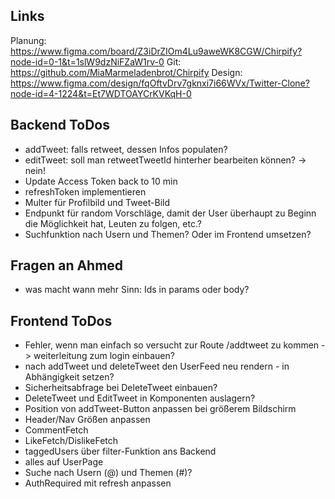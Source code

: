 ## Links

Planung: https://www.figma.com/board/Z3iDrZIOm4Lu9aweWK8CGW/Chirpify?node-id=0-1&t=1slW9dzNiFZaW1rv-0
Git: https://github.com/MiaMarmeladenbrot/Chirpify
Design: https://www.figma.com/design/fqOftvDrv7gknxi7i66WVx/Twitter-Clone?node-id=4-1224&t=Et7WDTOAYCrKVKqH-0

## Backend ToDos

- addTweet: falls retweet, dessen Infos populaten?
- editTweet: soll man retweetTweetId hinterher bearbeiten können? -> nein!
- Update Access Token back to 10 min
- refreshToken implementieren
- Multer für Profilbild und Tweet-Bild
- Endpunkt für random Vorschläge, damit der User überhaupt zu Beginn die Möglichkeit hat, Leuten zu folgen, etc.?
- Suchfunktion nach Usern und Themen? Oder im Frontend umsetzen?

## Fragen an Ahmed

- was macht wann mehr Sinn: Ids in params oder body?

## Frontend ToDos

- Fehler, wenn man einfach so versucht zur Route /addtweet zu kommen -> weiterleitung zum login einbauen?
- nach addTweet und deleteTweet den UserFeed neu rendern - in Abhängigkeit setzen?
- Sicherheitsabfrage bei DeleteTweet einbauen?
- DeleteTweet und EditTweet in Komponenten auslagern?
- Position von addTweet-Button anpassen bei größerem Bildschirm
- Header/Nav Größen anpassen
- CommentFetch
- LikeFetch/DislikeFetch
- taggedUsers über filter-Funktion ans Backend
- alles auf UserPage
- Suche nach Usern (@) und Themen (#)?
- AuthRequired mit refresh anpassen
